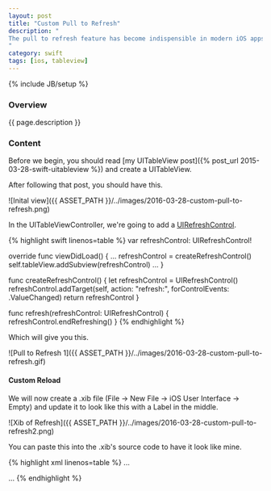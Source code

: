 ```yaml
---
layout: post
title: "Custom Pull to Refresh"
description: "
The pull to refresh feature has become indispensible in modern iOS apps. This post will show you how to make a custom pull-to-refresh feature for your UITableView. To understand how to create this feature, I read [this post from appcoda](http://www.appcoda.com/custom-pull-to-refresh/) and [this post from jackrabbitmobile](http://www.jackrabbitmobile.com/design/ios-custom-pull-to-refresh-control/).
"
category: swift
tags: [ios, tableview]
---
```

{% include JB/setup %}

<!-- Overview -->
<h3>Overview</h3>

{{ page.description }}

<!-- Content -->
<h3>Content</h3>

Before we begin, you should read [my UITableView post]({% post_url 2015-03-28-swift-uitableview %}) and create a UITableView.

After following that post, you should have this.

![Inital view]({{ ASSET_PATH }}/../images/2016-03-28-custom-pull-to-refresh.png)

In the UITableViewController, we're going to add a [UIRefreshControl](https://developer.apple.com/library/ios/documentation/UIKit/Reference/UIRefreshControl_class/).

<!-- Code _______________________________________-->
{% highlight swift linenos=table %}
var refreshControl: UIRefreshControl!

override func viewDidLoad() {
  ...
  refreshControl = createRefreshControl()
  self.tableView.addSubview(refreshControl)
  ...
}

func createRefreshControl() {
  let refreshControl = UIRefreshControl()
  refreshControl.addTarget(self, action: "refresh:", forControlEvents: .ValueChanged)
  return refreshControl
}

func refresh(refreshControl: UIRefreshControl) {
  refreshControl.endRefreshing()
} 
{% endhighlight %}
<!-- /Code ^^^^^^^^^^^^^^^^^^^^^^^^^^^^^^^^^^^^^^-->

Which will give you this.

![Pull to Refresh 1]({{ ASSET_PATH }}/../images/2016-03-28-custom-pull-to-refresh.gif)




<!-- Custom Reload -->
<h4>Custom Reload</h4>

We will now create a .xib file (File -> New File -> iOS User Interface -> Empty) and update it to look like this with a Label in the middle.

![Xib of Refresh]({{ ASSET_PATH }}/../images/2016-03-28-custom-pull-to-refresh2.png)

You can paste this into the .xib's source code to have it look like mine.

<!-- Code _______________________________________-->
{% highlight xml linenos=table %}
<objects>
  ...

  <view contentMode="scaleToFill" id="qv9-k9-4pZ">
    <rect key="frame" x="0.0" y="0.0" width="600" height="60"/>
    <autoresizingMask key="autoresizingMask" widthSizable="YES" heightSizable="YES"/>
    <subviews>
        <label opaque="NO" userInteractionEnabled="NO" contentMode="left" horizontalHuggingPriority="251" verticalHuggingPriority="251" misplaced="YES" text="GabrielGhe Reloader" textAlignment="center" lineBreakMode="tailTruncation" baselineAdjustment="alignBaselines" adjustsFontSizeToFit="NO" translatesAutoresizingMaskIntoConstraints="NO" id="lIm-6c-Dpw">
            <rect key="frame" x="218" y="19" width="165" height="21"/>
            <fontDescription key="fontDescription" style="UICTFontTextStyleBody"/>
            <color key="textColor" cocoaTouchSystemColor="darkTextColor"/>
            <nil key="highlightedColor"/>
        </label>
    </subviews>
    <color key="backgroundColor" red="0.92549020049999997" green="0.94117647410000005" blue="0.94509804249999996" alpha="1" colorSpace="calibratedRGB"/>
    <constraints>
        <constraint firstItem="lIm-6c-Dpw" firstAttribute="centerY" secondItem="qv9-k9-4pZ" secondAttribute="centerY" id="Qdc-EZ-PRN"/>
        <constraint firstItem="lIm-6c-Dpw" firstAttribute="centerX" secondItem="qv9-k9-4pZ" secondAttribute="centerX" id="vzL-Om-zJi"/>
    </constraints>
    <nil key="simulatedStatusBarMetrics"/>
    <freeformSimulatedSizeMetrics key="simulatedDestinationMetrics"/>
  </view>

  ...
</objects>
{% endhighlight %}
<!-- /Code ^^^^^^^^^^^^^^^^^^^^^^^^^^^^^^^^^^^^^^-->